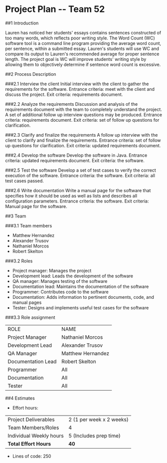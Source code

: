 # **Project Plan -- Team 52**



##1 Introduction



Lauren has noticed her students' essays contains sentences constructed of too many words, which reflects poor writing style. The Word Count (WC) software tool is a command line program providing the average word count, per sentence, within a submitted essay. Lauren's students will use WC and compare its output to Lauren's recommended average for proper sentence length. The project goal is WC will improve students' writing style by allowing them to objectively determine if sentence word count is excessive.  



##2 Process Description


###2.1 Interview the client
Initial interview with the client to gather the requirements for the software.
Entrance criteria: meet with the client and discuss the project.
Exit criteria: requirements document.

###2.2 Analyze the requirements
Discussion and analysis of the requirements document with the team to completely understand the project. A set of additional follow up interview questions may be produced.
Entrance criteria: requirements document.
Exit criteria: set of follow up questions for clarification.

###2.3 Clarify and finalize the requirements
A follow up interview with the client to clarify and finalize the requirements.
Entrance criteria: set of follow up questions for clarification.
Exit criteria: updated requirements document.

###2.4 Develop the software
Develop the software in Java.
Entrance criteria: updated requirements document.
Exit criteria: the software.

###2.5 Test the software
Develop a set of test cases to verify the correct execution of the software.
Entrance criteria: the software.
Exit criteria: all test cases passed.

###2.6 Write documentation
Write a manual page for the software that specifies how it should be used as well as lists and describes all configuration parameters.
Entrance criteria: the software.
Exit criteria: Manual page for the software.


##3 Team

###3.1 Team members
- Matthew Hernandez
- Alexander Trusov
- Nathaniel Morcos
- Robert Skelton

###3.2 Roles
 - Project manager: Manages the project
 - Development lead: Leads the development of the software
 - QA manager: Manages testing of the software
 - Documentation lead: Maintains the documentation of the software
 - Programmer: Contributes code to the software
 - Documentation: Adds information to pertinent documents, code, and manual pages
 - Tester: Designs and implements useful test cases for the software
 
###3.3 Role assignment

<table>
<tr>
<td>ROLE</td><td>NAME</td>
</tr>
<tr>
<tr>
<td>Project Manager</td><td>Nathaniel Morcos</td>
</tr>
<tr>
<td>Development Lead</td><td>Alexander Trusov</td>
</tr>
<tr>
<td>QA Manager</td><td>Matthew Hernandez</td>
</tr>
<tr>
<td>Documentation Lead</td><td>Robert Skelton</td>
</tr>
<tr>
<td>Programmer</td><td>All</td>
</tr>
<tr>
<td>Documentation</td><td>All</td>
</tr>
<tr>
<td>Tester</td><td>All</td>
</tr>
</table>

##4 Estimates
 - Effort hours:
<table>
<tr>
<td>Project Deliverables</td><td>2 (1 per week x 2 weeks)</td>
</tr>
<tr>
<td>Team Members/Roles</td><td>4</td>
</tr>
<tr>
<td>Individual Weekly hours</td><td>5 (Includes prep time)</td>
</tr>
<tr>
<td><b>Total Effort Hours</b></td><td><b>40</b></td>
</tr>
</table>
	 

 - Lines of code: 250
